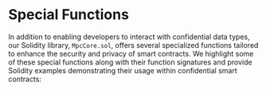 # Special Functions

In addition to enabling developers to interact with confidential data types, our Solidity library, `MpcCore.sol`, offers several specialized functions tailored to enhance the security and privacy of smart contracts. We highlight some of these special functions along with their function signatures and provide Solidity examples demonstrating their usage within confidential smart contracts:
